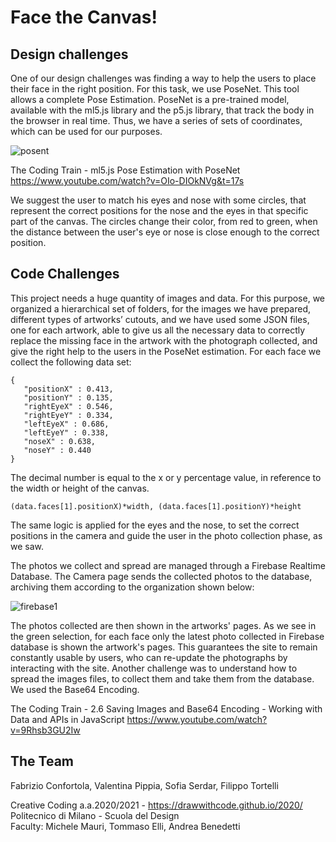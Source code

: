 # Face the Canvas!

## Design challenges
One of our design challenges was finding a way to help the users to place their face in the right position. For this task, we use PoseNet. This tool allows a complete Pose Estimation. PoseNet is a pre-trained model, available with the ml5.js library and the p5.js library, that track the body in the browser in real time. Thus, we have a series of sets of coordinates, which can be used for our purposes.

![posent](images/readme/posent.png)

The Coding Train - ml5.js Pose Estimation with PoseNet
https://www.youtube.com/watch?v=OIo-DIOkNVg&t=17s

We suggest the user to match his eyes and nose with some circles, that represent the correct positions for the nose and the eyes in that specific part of the canvas. The circles change their color, from red to green, when the distance between the user's eye or nose is close enough to the correct position.

## Code Challenges
This project needs a huge quantity of images and data. For this purpose, we organized a hierarchical set of folders, for the images we have prepared, different types of artworks’ cutouts, and we have used some JSON files, one for each artwork, able to give us all the necessary data to correctly replace the missing face in the artwork with the photograph collected, and give the right help to the users in the PoseNet estimation. For each face we collect the following data set:
```
{
   "positionX" : 0.413,
   "positionY" : 0.135,
   "rightEyeX" : 0.546,
   "rightEyeY" : 0.334,
   "leftEyeX" : 0.686,
   "leftEyeY" : 0.338,
   "noseX" : 0.638,
   "noseY" : 0.440
}
```
The decimal number is equal to the x or y percentage value, in reference to the width or height of the canvas.
```
(data.faces[1].positionX)*width, (data.faces[1].positionY)*height
```
The same logic is applied for the eyes and the nose, to set the correct positions in the camera and guide the user in the photo collection phase, as we saw.

The photos we collect and spread are managed through a Firebase Realtime Database. The Camera page sends the collected photos to the database, archiving them according to the organization shown below:

![firebase1](images/readme/firebase1.png)

The photos collected are then shown in the artworks' pages. As we see in the green selection, for each face only the latest photo collected in Firebase database is shown the artwork's pages. This guarantees the site to remain constantly usable by users, who can re-update the photographs by interacting with the site. Another challenge was to understand how to spread the images files, to collect them and take them from the database. We used the Base64 Encoding.

The Coding Train - 2.6 Saving Images and Base64 Encoding - Working with Data and APIs in JavaScript
https://www.youtube.com/watch?v=9Rhsb3GU2Iw

## The Team
Fabrizio Confortola, Valentina Pippia, Sofia Serdar, Filippo Tortelli

Creative Coding a.a.2020/2021 - https://drawwithcode.github.io/2020/       
Politecnico di Milano - Scuola del Design     
Faculty: Michele Mauri, Tommaso Elli, Andrea Benedetti
